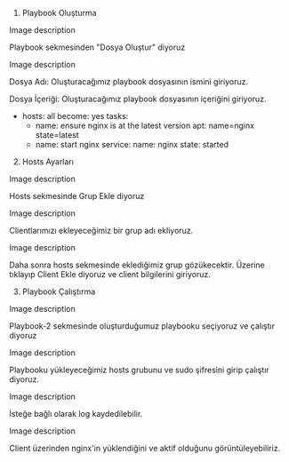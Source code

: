 1) Playbook Oluşturma

Image description

Playbook sekmesinden "Dosya Oluştur" diyoruz

Image description

Dosya Adı: Oluşturacağımız playbook dosyasının ismini giriyoruz.

Dosya İçeriği: Oluşturacağımız playbook dosyasının içeriğini giriyoruz.

- hosts: all
  become: yes
  tasks:
    - name: ensure nginx is at the latest version
      apt: name=nginx state=latest
    - name: start nginx
      service:
        name: nginx
        state: started

2) Hosts Ayarları

Image description

Hosts sekmesinde Grup Ekle diyoruz

Image description

Clientlarımızı ekleyeceğimiz bir grup adı ekliyoruz.

Image description

Daha sonra hosts sekmesinde eklediğimiz grup gözükecektir. Üzerine tıklayıp Client Ekle diyoruz ve client bilgilerini giriyoruz.

3) Playbook Çalıştırma

Image description

Playbook-2 sekmesinde oluşturduğumuz playbooku seçiyoruz ve çalıştır diyoruz

Image description

Playbooku yükleyeceğimiz hosts grubunu ve sudo şifresini girip çalıştır diyoruz.

Image description

İsteğe bağlı olarak log kaydedilebilir.

Image description

Client üzerinden nginx'in yüklendiğini ve aktif olduğunu görüntüleyebiliriz.
